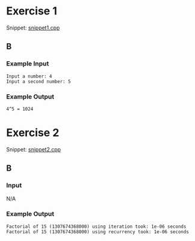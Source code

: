 # Exercise 1
Snippet: [snippet1.cpp](https://www.github.com/ArtainR/SchoolProjects/blob/main/cpp/26-04-2021/snippet1.cpp)

## B
### Example Input
```
Input a number: 4
Input a second number: 5
```

### Example Output
```
4^5 = 1024
```

# Exercise 2
Snippet: [snippet2.cpp](https://www.github.com/ArtainR/SchoolProjects/blob/main/cpp/26-04-2021/snippet2.cpp)

## B
### Input
N/A

### Example Output
```
Factorial of 15 (1307674368000) using iteration took: 1e-06 seconds
Factorial of 15 (1307674368000) using recurrency took: 1e-06 seconds
```
